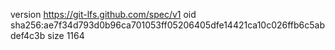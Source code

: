 version https://git-lfs.github.com/spec/v1
oid sha256:ae7f34d793d0b96ca701053ff05206405dfe14421ca10c026ffb6c5abdef4c3b
size 1164
